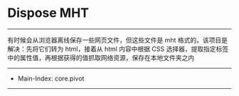 # Dispose MHT

<hr>

有时候会从浏览器离线保存一些网页文件，但这些文件是 mht 格式的。该项目是解决：先将它们转为 html，接着从 html 内容中根据 CSS 选择器，提取指定标签中的属性值，再根据获得的值抓取网络资源，保存在本地文件夹之内

<hr>

- Main-Index: core.pivot

<hr>
